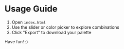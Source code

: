 # Usage Guide

1. Open `index.html`
2. Use the slider or color picker to explore combinations
3. Click "Export" to download your palette

Have fun! :)
